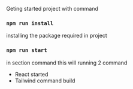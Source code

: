 Geting started project with command
### `npm run install`
installing the package required in project 

### `npm run start`
in section command this will running 2 command
<ul>
<li>React started </li>
<li>Tailwind command build</li>
</ul>

